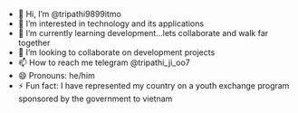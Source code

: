 - 👋 Hi, I’m @tripathi9899itmo
- 👀 I’m interested in technology and its applications
- 🌱 I’m currently learning development...lets collaborate and walk far together
- 💞️ I’m looking to collaborate on development projects
- 📫 How to reach me telegram @tripathi_ji_oo7
- 😄 Pronouns: he/him
- ⚡ Fun fact: I have represented my country on a youth exchange program sponsored by the government to vietnam 

<!---
tripathi9899itmo/tripathi9899itmo is a ✨ special ✨ repository because its `README.md` (this file) appears on your GitHub profile.
You can click the Preview link to take a look at your changes.
--->
